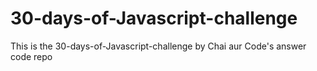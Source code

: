 # 30-days-of-Javascript-challenge
This is the 30-days-of-Javascript-challenge by Chai aur Code's answer code repo
